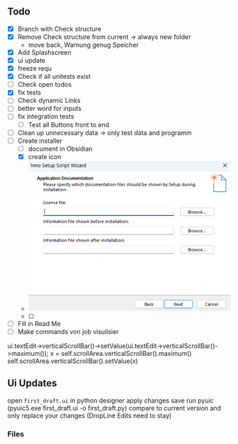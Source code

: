 ## Todo
- [x] Branch with Check structure
- [x] Remove Check structure from current -> always new folder
  - move back, Warnung genug Speicher
- [x] Add Splashscreen
- [x] ui update
- [x] freeze requ
- [x] Check if all unitests exist
- [ ] Check open todos
- [x] fix tests
- [ ] Check dynamic Links
- [ ] better word for inputs
- [ ] fix integration tests
  - [ ] Test all Buttons front to end
- [ ] Clean up unnecessary data -> only test data and programm
- [ ] Create installer
  - [ ] document in Obsidian
  - [x] create icon
  - ![img.png](img.png)
  - [ ] 
- [ ] Fill in Read Me
- [ ] Make commands von job visulisier 

ui.textEdit->verticalScrollBar()->setValue(ui.textEdit->verticalScrollBar()->maximum());
x = self.scrollArea.verticalScrollBar().maximum()
    self.scrollArea.verticalScrollBar().setValue(x)
## Ui Updates
open `first_draft.ui` in python designer
apply changes save
run pyuic (pyuic5.exe first_draft.ui -o first_draft.py)
compare to current version and only replace your changes (DropLine Edits need to stay)
### Files
